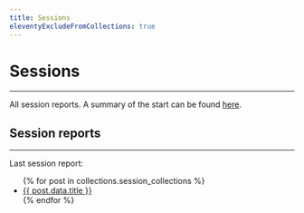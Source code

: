 ```yaml
---
title: Sessions
eleventyExcludeFromCollections: true
---
```

# Sessions

<hr>

All session reports. A summary of the start can be found [here](/start_summary/).

## Session reports

<hr>

Last session report:

<ul>
    {% for post in collections.session_collections %}
        <li><a href="{{ post.url }}">{{ post.data.title }}</a></li>
    {% endfor %}
</ul>